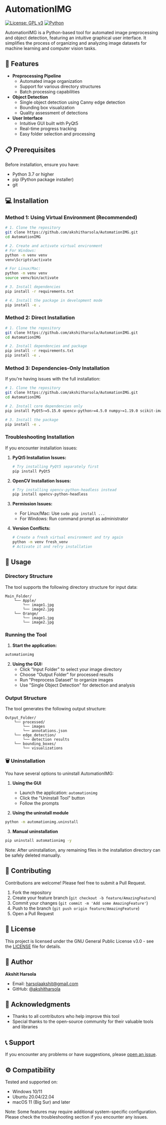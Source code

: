 # AutomationIMG
[![License: GPL v3](https://img.shields.io/badge/License-GPLv3-blue.svg)](https://www.gnu.org/licenses/gpl-3.0)
[![Python](https://img.shields.io/badge/python-3.7+-blue.svg)](https://www.python.org/downloads/)

AutomationIMG is a Python-based tool for automated image preprocessing and object detection, featuring an intuitive graphical user interface. It simplifies the process of organizing and analyzing image datasets for machine learning and computer vision tasks.

## 🚀 Features
- **Preprocessing Pipeline**
  - Automated image organization
  - Support for various directory structures
  - Batch processing capabilities
- **Object Detection**
  - Single object detection using Canny edge detection
  - Bounding box visualization
  - Quality assessment of detections
- **User Interface**
  - Intuitive GUI built with PyQt5
  - Real-time progress tracking
  - Easy folder selection and processing

## 📋 Prerequisites
Before installation, ensure you have:
- Python 3.7 or higher
- pip (Python package installer)
- git

## 💻 Installation

### Method 1: Using Virtual Environment (Recommended)
```bash
# 1. Clone the repository
git clone https://github.com/akshitharsola/AutomationIMG.git
cd AutomationIMG

# 2. Create and activate virtual environment
# For Windows:
python -m venv venv
venv\Scripts\activate

# For Linux/Mac:
python -m venv venv
source venv/bin/activate

# 3. Install dependencies
pip install -r requirements.txt

# 4. Install the package in development mode
pip install -e .
```

### Method 2: Direct Installation
```bash
# 1. Clone the repository
git clone https://github.com/akshitharsola/AutomationIMG.git
cd AutomationIMG

# 2. Install dependencies and package
pip install -r requirements.txt
pip install -e .
```

### Method 3: Dependencies-Only Installation
If you're having issues with the full installation:

```bash
# 1. Clone the repository
git clone https://github.com/akshitharsola/AutomationIMG.git
cd AutomationIMG

# 2. Install core dependencies only
pip install PyQt5>=5.15.0 opencv-python>=4.5.0 numpy>=1.19.0 scikit-image>=0.18.0 matplotlib>=3.3.0 tqdm>=4.50.0 Pillow>=8.0.0 pandas>=1.1.0 scipy>=1.5.0

# 3. Install the package
pip install -e .
```

### Troubleshooting Installation

If you encounter installation issues:

1. **PyQt5 Installation Issues:**
   ```bash
   # Try installing PyQt5 separately first
   pip install PyQt5
   ```

2. **OpenCV Installation Issues:**
   ```bash
   # Try installing opencv-python-headless instead
   pip install opencv-python-headless
   ```

3. **Permission Issues:**
   - For Linux/Mac: Use `sudo pip install ...`
   - For Windows: Run command prompt as administrator

4. **Version Conflicts:**
   ```bash
   # Create a fresh virtual environment and try again
   python -m venv fresh_venv
   # Activate it and retry installation
   ```

## 📖 Usage

### Directory Structure
The tool supports the following directory structure for input data:
```
Main_Folder/
    └── Apple/
        └── image1.jpg
        └── image2.jpg
    └── Orange/
        └── image1.jpg
        └── image2.jpg
```

### Running the Tool
1. **Start the application:**
```bash
automationimg
```

2. **Using the GUI:**
   - Click "Input Folder" to select your image directory
   - Choose "Output Folder" for processed results
   - Run "Preprocess Dataset" to organize images
   - Use "Single Object Detection" for detection and analysis

### Output Structure
The tool generates the following output structure:
```
Output_Folder/
    └── processed/
        └── images
        └── annotations.json
    └── edge_detection/
        └── detection results
    └── bounding_boxes/
        └── visualizations
```

### 🗑️ Uninstallation

You have several options to uninstall AutomationIMG:

1. **Using the GUI**
   - Launch the application: `automationimg`
   - Click the "Uninstall Tool" button
   - Follow the prompts

2. **Using the uninstall module**
```bash
python -m automationimg.uninstall
```

3. **Manual uninstallation**
```bash
pip uninstall automationimg -y
```

Note: After uninstallation, any remaining files in the installation directory can be safely deleted manually.

## 🤝 Contributing

Contributions are welcome! Please feel free to submit a Pull Request.

1. Fork the repository
2. Create your feature branch (`git checkout -b feature/AmazingFeature`)
3. Commit your changes (`git commit -m 'Add some AmazingFeature'`)
4. Push to the branch (`git push origin feature/AmazingFeature`)
5. Open a Pull Request

## 📄 License

This project is licensed under the GNU General Public License v3.0 - see the [LICENSE](LICENSE) file for details.

## 👤 Author

**Akshit Harsola**
- Email: harsolaakshit@gmail.com
- GitHub: [@akshitharsola](https://github.com/akshitharsola)

## 🙏 Acknowledgments

- Thanks to all contributors who help improve this tool
- Special thanks to the open-source community for their valuable tools and libraries

## 📞 Support

If you encounter any problems or have suggestions, please [open an issue](https://github.com/akshitharsola/AutomationIMG/issues).

## ⚙️ Compatibility

Tested and supported on:
- Windows 10/11
- Ubuntu 20.04/22.04
- macOS 11 (Big Sur) and later

Note: Some features may require additional system-specific configuration. Please check the troubleshooting section if you encounter any issues.
